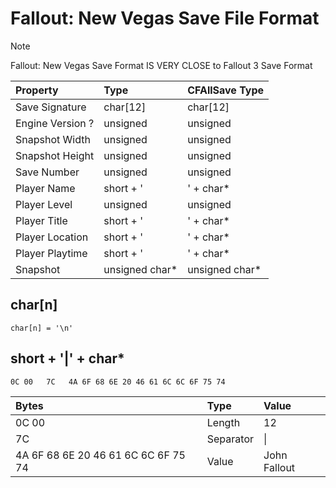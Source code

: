 # Fallout: New Vegas Save File Format

> [!NOTE]
> Fallout: New Vegas Save Format IS VERY CLOSE to Fallout 3 Save Format

| Property         | Type                | CFAllSave Type |
| :--------------- | :------------------ | :------------- |
| Save Signature   | char[12]            | char[12]       |
| Engine Version ? | unsigned            | unsigned       |
| Snapshot Width   | unsigned            | unsigned       |
| Snapshot Height  | unsigned            | unsigned       |
| Save Number      | unsigned            | unsigned       |
| Player Name      | short + '|' + char* | char*          |
| Player Level     | unsigned            | unsigned       |
| Player Title     | short + '|' + char* | char*          |
| Player Location  | short + '|' + char* | char*          |
| Player Playtime  | short + '|' + char* | char*          |
| Snapshot         | unsigned char*      | unsigned char* |

## char[n]

`char[n] = '\n'`

## short + '|' + char*

```binary
0C 00   7C   4A 6F 68 6E 20 46 61 6C 6C 6F 75 74
```

| Bytes                               | Type      | Value        |
| :---------------------------------- | :-------- | :----------- |
| 0C 00                               | Length    | 12           |
| 7C                                  | Separator | \|           |
| 4A 6F 68 6E 20 46 61 6C 6C 6F 75 74 | Value     | John Fallout |
